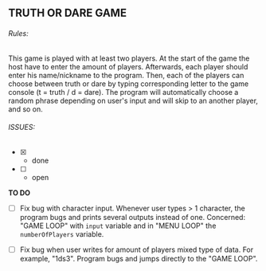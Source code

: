 
## TRUTH OR DARE GAME

###### Rules:
  This game is played with at least two players. At the start of the game the host have to enter the amount of players. Afterwards, each player should enter his name/nickname to the program. Then, each of the players can choose between truth or dare by typing corresponding letter to the game console (t = truth / d = dare). The program will automatically choose a random phrase depending on user's input and will skip to an another player, and so on. 
  
###### ISSUES:
  
 - [x] - done    
 - [ ] - open

**TO DO**
  
- [ ] Fix bug with character input. Whenever user types > 1 character, the program bugs and prints several outputs instead of one. Concerned: "GAME LOOP" with `input` variable and in "MENU LOOP" the `numberOfPlayers` variable. 
- [ ] Fix bug when user writes for amount of players mixed type of data. For example, "1ds3". Program bugs and jumps directly to the "GAME LOOP".  

